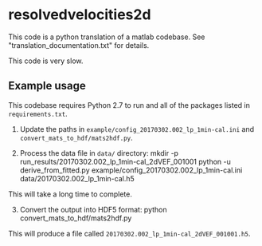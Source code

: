 # resolvedvelocities2d

This code is a python translation of a matlab codebase. See "translation_documentation.txt" for details.

This code is very slow.

## Example usage
This codebase requires Python 2.7 to run and all of the packages listed in `requirements.txt`.

1) Update the paths in `example/config_20170302.002_lp_1min-cal.ini` and `convert_mats_to_hdf/mats2hdf.py`.

2) Process the data file in `data/` directory:
    mkdir -p run_results/20170302.002_lp_1min-cal_2dVEF_001001
    python -u derive_from_fitted.py example/config_20170302.002_lp_1min-cal.ini data/20170302.002_lp_1min-cal.h5

  This will take a long time to complete.

3) Convert the output into HDF5 format:
    python convert_mats_to_hdf/mats2hdf.py

This will produce a file called `20170302.002_lp_1min-cal_2dVEF_001001.h5`.